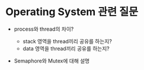 # Operating System 관련 질문
* process와 thread의 차이?  
  * stack 영역을 thread끼리 공유를 하는지?
  * data 영역을 thread끼리 공유를 하는지?  

* Semaphore와 Mutex에 대해 설명  

